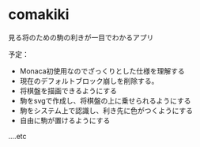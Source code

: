 # comakiki
見る将のための駒の利きが一目でわかるアプリ

予定：

- Monaca初使用なのでざっくりとした仕様を理解する
- 現在のデフォルトブロック崩しを削除する。
- 将棋盤を描画できるようにする
- 駒をsvgで作成し、将棋盤の上に乗せられるようにする
- 駒をシステム上で認識し、利き先に色がつくようにする
- 自由に駒が置けるようにする

....etc